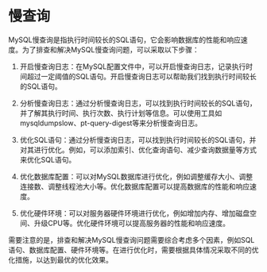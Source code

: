 # 慢查询

MySQL慢查询是指执行时间较长的SQL语句，它会影响数据库的性能和响应速度。为了排查和解决MySQL慢查询问题，可以采取以下步骤：

1. 开启慢查询日志：在MySQL配置文件中，可以开启慢查询日志，记录执行时间超过一定阈值的SQL语句。开启慢查询日志可以帮助我们找到执行时间较长的SQL语句。

2. 分析慢查询日志：通过分析慢查询日志，可以找到执行时间较长的SQL语句，并了解其执行时间、执行次数、执行计划等信息。可以使用工具如mysqldumpslow、pt-query-digest等来分析慢查询日志。

3. 优化SQL语句：通过分析慢查询日志，可以找到执行时间较长的SQL语句，并对其进行优化。例如，可以添加索引、优化查询语句、减少查询数据量等方式来优化SQL语句。

4. 优化数据库配置：可以对MySQL数据库进行优化，例如调整缓存大小、调整连接数、调整线程池大小等。优化数据库配置可以提高数据库的性能和响应速度。

5. 优化硬件环境：可以对服务器硬件环境进行优化，例如增加内存、增加磁盘空间、升级CPU等。优化硬件环境可以提高服务器的性能和响应速度。

需要注意的是，排查和解决MySQL慢查询问题需要综合考虑多个因素，例如SQL语句、数据库配置、硬件环境等。在进行优化时，需要根据具体情况采取不同的优化措施，以达到最优的优化效果。